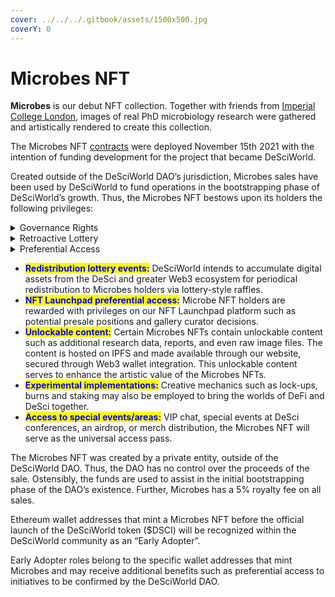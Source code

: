 ```yaml
---
cover: ../../../.gitbook/assets/1500x500.jpg
coverY: 0
---
```


# Microbes NFT

**Microbes** is our debut NFT collection. Together with friends from [Imperial College London](https://www.imperial.ac.uk/news/232035/boosted-economy-decentralised-science-news-from/), images of real PhD microbiology research were gathered and artistically rendered to create this collection.

The Microbes NFT [contracts](https://etherscan.io/tx/0x61c300639534a3cba4c73b515f185ef54ac32e2a74fe509f6317833bd4fc1227) were deployed November 15th 2021 with the intention of funding development for the project that became DeSciWorld.&#x20;

Created outside of the DeSciWorld DAO’s jurisdiction, Microbes sales have been used by DeSciWorld to fund operations in the bootstrapping phase of DeSciWorld’s growth. Thus, the Microbes NFT bestows upon its holders the following privileges:

<details>

<summary>Governance Rights</summary>



</details>

<details>

<summary>Retroactive Lottery</summary>



</details>

<details>

<summary>Preferential Access</summary>



</details>

* <mark style="color:blue;">**Redistribution lottery events:**</mark> DeSciWorld intends to accumulate digital assets from the DeSci and greater Web3 ecosystem for periodical redistribution to Microbes holders via lottery-style raffles.
* <mark style="color:blue;">**NFT Launchpad preferential access:**</mark> Microbe NFT holders are rewarded with privileges on our NFT Launchpad platform such as potential presale positions and gallery curator decisions.
* <mark style="color:blue;">**Unlockable content:**</mark> Certain Microbes NFTs contain unlockable content such as additional research data, reports, and even raw image files. The content is hosted on IPFS and made available through our website, secured through Web3 wallet integration. This unlockable content serves to enhance the artistic value of the Microbes NFTs.
* <mark style="color:blue;">**Experimental implementations:**</mark> Creative mechanics such as lock-ups, burns and staking may also be employed to bring the worlds of DeFi and DeSci together.
* <mark style="color:blue;">**Access to special events/areas:**</mark> VIP chat, special events at DeSci conferences, an airdrop, or merch distribution, the Microbes NFT will serve as the universal access pass.



The Microbes NFT was created by a private entity, outside of the DeSciWorld DAO. Thus, the DAO has no control over the proceeds of the sale. Ostensibly, the funds are used to assist in the initial bootstrapping phase of the DAO’s existence. Further, Microbes has a 5% royalty fee on all sales.



Ethereum wallet addresses that mint a Microbes NFT before the official launch of the DeSciWorld token ($DSCI) will be recognized within the DeSciWorld community as an “Early Adopter”.

Early Adopter roles belong to the specific wallet addresses that mint Microbes and may receive additional benefits such as preferential access to initiatives to be confirmed by the DeSciWorld DAO.

